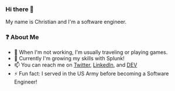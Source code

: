 ### Hi there 👋
My name is Christian and I'm a software engineer.

### ❓ About Me
- 🐝 When I'm not working, I'm usually traveling or playing games.
- 🌱 Currently I'm growing my skills with Splunk!
- 📫 You can reach me on [Twitter](1), [LinkedIn](2), and [DEV](3)
- ⚡ Fun fact: I served in the US Army before becoming a Software Engineer!

<!--
**ckn00b/ckn00b** is a ✨ _special_ ✨ repository because its `README.md` (this file) appears on your GitHub profile.
-->

<!-- Links -->
[1]: https://twitter.com/ckn00b
[2]: https://linkedin.com/in/cknew
[3]: https://dev.to/ckn00b
